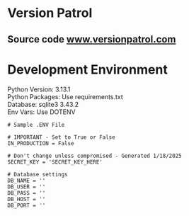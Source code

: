 # Version Patrol  
## Source code www.versionpatrol.com  
  
# Development Environment  
Python Version: 3.13.1  
Python Packages: Use requirements.txt  
Database: sqlite3 3.43.2  
Env Vars: Use DOTENV  
  
```  
# Sample .ENV File

# IMPORTANT - Set to True or False  
IN_PRODUCTION = False  
  
# Don't change unless compromised - Generated 1/18/2025  
SECRET_KEY = 'SECRET_KEY_HERE'  
  
# Database settings  
DB_NAME = ''  
DB_USER = ''  
DB_PASS = ''  
DB_HOST = ''  
DB_PORT = ''  
```